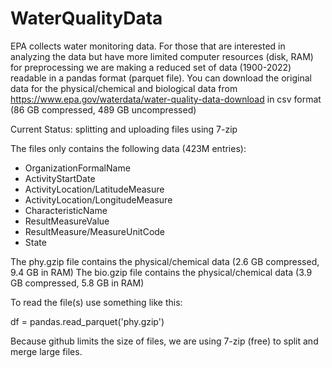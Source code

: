 # WaterQualityData
EPA collects water monitoring data.  For those that are interested in analyzing the data but have more limited computer resources (disk, RAM) for preprocessing we are making a reduced set of data (1900-2022) readable in a pandas format (parquet file).  You can download the original data for the physical/chemical and biological data from https://www.epa.gov/waterdata/water-quality-data-download in csv format (86 GB compressed, 489 GB uncompressed)


Current Status: splitting and uploading files using 7-zip


The files only contains the following data (423M entries):
- OrganizationFormalName
- ActivityStartDate
- ActivityLocation/LatitudeMeasure
- ActivityLocation/LongitudeMeasure
- CharacteristicName
- ResultMeasureValue
- ResultMeasure/MeasureUnitCode
- State

The phy.gzip file contains the physical/chemical data (2.6 GB compressed, 9.4 GB in RAM)
The bio.gzip file contains the physical/chemical data (3.9 GB compressed, 5.8 GB in RAM)


To read the file(s) use something like this:

df = pandas.read_parquet('phy.gzip')

Because github limits the size of files, we are using 7-zip (free) to split and merge large files.
